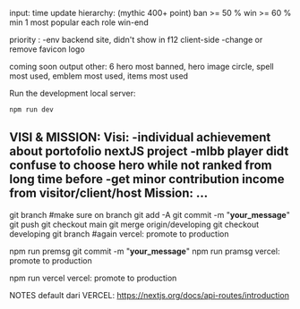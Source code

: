 
input:
time update
hierarchy:
  (mythic 400+ point)
  ban >= 50 %
  win >= 60 %
  min 1 most popular each role
  win-end

priority :
-env backend site, didn't show in f12 client-side
-change or remove favicon logo

coming soon output other: 6 hero most banned, hero image circle, spell most used, emblem most used, items most used

Run the development local server:
```bash
npm run dev
```

VISI & MISSION:
Visi:
-individual achievement about portofolio nextJS project
-mlbb player didt confuse to choose hero while not ranked from long time before
-get minor contribution income from visitor/client/host
Mission:
...
-

git branch #make sure on branch 
git add -A
git commit -m "__your_message__"
git push
git checkout main
git merge origin/developing
git checkout developing
git branch #again
vercel: promote to production

npm run premsg
git commit -m "__your_message__"
npm run pramsg
vercel: promote to production

npm run vercel
vercel: promote to production


NOTES default dari VERCEL: https://nextjs.org/docs/api-routes/introduction